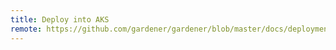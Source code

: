 ```yaml
---
title: Deploy into AKS
remote: https://github.com/gardener/gardener/blob/master/docs/deployment/aks.md
---
```

